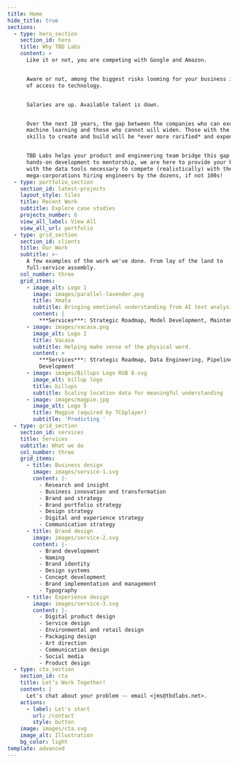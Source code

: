 ```yaml
---
title: Home
hide_title: true
sections:
  - type: hero_section
    section_id: hero
    title: Why TBD Labs
    content: >
      Like it or not, you are competing with Google and Amazon.


      Aware or not, among the biggest risks looming for your business is a lack
      of access to technology.


      Salaries are up. Available talent is down.


      Over the next 10 years, the gap between the companies who can execute on
      machine learning and those who cannot will widen. Those with the hard
      skills to create and build will be *ever more rarified* and expensive.


      TBD Labs helps your product and engineering team bridge this gap. From
      hands-on development to mentorship, we are here to provide your business
      with the data tools necessary to compete (realistically) with the
      mega-corporations hiring engineers by the dozens, if not 100s!
  - type: portfolio_section
    section_id: latest-projects
    layout_style: tiles
    title: Recent Work
    subtitle: Explore case studies
    projects_number: 6
    view_all_label: View All
    view_all_url: portfolio
  - type: grid_section
    section_id: clients
    title: Our Work
    subtitle: >-
      A few examples of the work we've done. From lay of the land to
      full-service assembly.
    col_number: three
    grid_items:
      - image_alt: Logo 1
        image: images/parallel-lavender.png
        title: Xmata
        subtitle: Bringing emotional understanding from AI text analysis
        content: |
          ***Services***: Strategic Roadmap, Model Development, Maintenance
      - image: images/vacasa.png
        image_alt: Logo 2
        title: Vacasa
        subtitle: Helping make sense of the physical word.
        content: >
          ***Services***: Strategic Roadmap, Data Engineering, Pipeline
          Development
      - image: images/Billups Logo RGB 8.svg
        image_alt: billup logo
        title: billups
        subtitle: Scaling location data for meaningful understanding
      - image: images/magpie.jpg
        image_alt: Logo 5
        title: Magpie (aquired by TCGplayer)
        subtitle: 'Predicting '
  - type: grid_section
    section_id: services
    title: Services
    subtitle: What we do
    col_number: three
    grid_items:
      - title: Business design
        image: images/service-1.svg
        content: |-
          - Research and insight
          - Business innovation and transformation
          - Brand and strategy
          - Brand portfolio strategy
          - Design strategy
          - Digital and experience strategy
          - Communication strategy
      - title: Brand design
        image: images/service-2.svg
        content: |-
          - Brand development
          - Naming
          - Brand identity
          - Design systems
          - Concept development
          - Brand implementation and management
          - Typography
      - title: Experience design
        image: images/service-3.svg
        content: |-
          - Digital product design
          - Service design
          - Environmental and retail design
          - Packaging design
          - Art direction
          - Communication design
          - Social media
          - Product design
  - type: cta_section
    section_id: cta
    title: Let’s Work Together!
    content: |
      Let's chat about your problem -- email <jms@tbdlabs.net>.  
    actions:
      - label: Let's start
        url: /contact
        style: button
    image: images/cta.svg
    image_alt: Illustration
    bg_color: light
template: advanced
---
```

